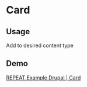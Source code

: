 # Card
## Usage
Add to desired content type

## Demo
[REPEAT Example Drupal | Card](https://test-repeat-example-drupal.pantheonsite.io/card)

